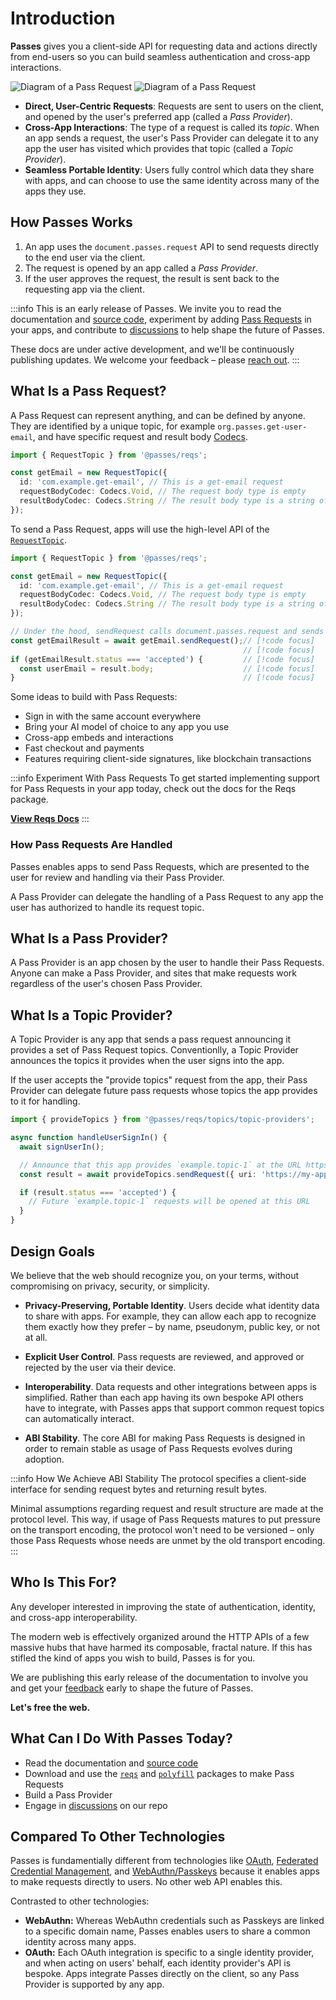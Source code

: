 # Introduction

**Passes** gives you a client-side API for requesting data and actions directly from end-users so you can build seamless authentication and cross-app interactions.

<img src="/diagram_01_light.gif" alt="Diagram of a Pass Request" class="light-mode-only" />
<img src="/diagram_01_dark.gif" alt="Diagram of a Pass Request" class="dark-mode-only" />

- **Direct, User-Centric Requests**: Requests are sent to users on the client, and opened by the user's preferred app (called a _Pass Provider_).
- **Cross-App Interactions**: The type of a request is called its _topic_. When an app sends a request, the user's Pass Provider can delegate it to any app the user has visited which provides that topic (called a _Topic Provider_).
- **Seamless Portable Identity**: Users fully control which data they share with apps, and can choose to use the same identity across many of the apps they use.

## How Passes Works

1. An app uses the `document.passes.request` API to send requests directly to the end user via the client.
2. The request is opened by an app called a _Pass Provider_.
4. If the user approves the request, the result is sent back to the requesting app via the client.

:::info This is an early release of Passes.
We invite you to read the documentation and [source code](https://github.com/passes-org/passes), experiment by adding [Pass Requests](#what-is-a-pass-request) in your apps, and contribute to [discussions](https://github.com/passes-org/passes/discussions) to help shape the future of Passes.

These docs are under active development, and we'll be continuously publishing updates. We welcome your feedback – please [reach out](https://github.com/passes-org/passes/discussions).
:::

## What Is a Pass Request?

A Pass Request can represent anything, and can be defined by anyone. They are identified by a unique topic, for example `org.passes.get-user-email`, and have specific request and result body [Codecs](/packages/reqs/api/modules/Codecs).

```typescript
import { RequestTopic } from '@passes/reqs';

const getEmail = new RequestTopic({
  id: 'com.example.get-email', // This is a get-email request
  requestBodyCodec: Codecs.Void, // The request body type is empty
  resultBodyCodec: Codecs.String // The result body type is a string of the user's email
});
```

To send a Pass Request, apps will use the high-level API of the [`RequestTopic`](/packages/reqs/api/classes/RequestTopic).

```typescript
import { RequestTopic } from '@passes/reqs';

const getEmail = new RequestTopic({
  id: 'com.example.get-email', // This is a get-email request
  requestBodyCodec: Codecs.Void, // The request body type is empty
  resultBodyCodec: Codecs.String // The result body type is a string of the user's email
});

// Under the hood, sendRequest calls document.passes.request and sends the encoded request // [!code focus]
const getEmailResult = await getEmail.sendRequest();// [!code focus]
                                                    // [!code focus]
if (getEmailResult.status === 'accepted') {         // [!code focus]
  const userEmail = result.body;                    // [!code focus]
}                                                   // [!code focus]
```

<script setup>import IndexExample from './IndexExample.vue';</script>
<IndexExample />

Some ideas to build with Pass Requests:
- Sign in with the same account everywhere
- Bring your AI model of choice to any app you use
- Cross-app embeds and interactions
- Fast checkout and payments
- Features requiring client-side signatures, like blockchain transactions

:::info Experiment With Pass Requests
To get started implementing support for Pass Requests in your app today, check out the docs for the Reqs package.

[**View Reqs Docs**](/packages/reqs/quickstart.md)
:::

### How Pass Requests Are Handled

Passes enables apps to send Pass Requests, which are presented to the user for review and handling via their Pass Provider.

A Pass Provider can delegate the handling of a Pass Request to any app the user has authorized to handle its request topic.

## What Is a Pass Provider?

A Pass Provider is an app chosen by the user to handle their Pass Requests. Anyone can make a Pass Provider, and sites that make requests work regardless of the user's chosen Pass Provider.

## What Is a Topic Provider?

A Topic Provider is any app that sends a pass request announcing it provides a set of Pass Request topics. Conventionlly, a Topic Provider announces the topics it provides when the user signs into the app.

If the user accepts the "provide topics" request from the app, their Pass Provider can delegate future pass requests whose topics the app provides to it for handling.

```typescript
import { provideTopics } from '@passes/reqs/topics/topic-providers';

async function handleUserSignIn() {
  await signUserIn();

  // Announce that this app provides `example.topic-1` at the URL https://my-app.com/handle-pass-request
  const result = await provideTopics.sendRequest({ uri: 'https://my-app.com/handle-pass-request', topics: ['example.topic-1'] });

  if (result.status === 'accepted') {
    // Future `example.topic-1` requests will be opened at this URL
  }
}
```

## Design Goals

We believe that the web should recognize you, on your terms, without compromising on privacy, security, or simplicity.

- **Privacy-Preserving, Portable Identity**. Users decide what identity data to share with apps. For example, they can allow each app to recognize them exactly how they prefer – by name, pseudonym, public key, or not at all.

- **Explicit User Control**. Pass requests are reviewed, and approved or rejected by the user via their device.

- **Interoperability**. Data requests and other integrations between apps is simplified. Rather than each app having its own bespoke API others have to integrate, with Passes apps that support common request topics can automatically interact.

- **ABI Stability**. The core ABI for making Pass Requests is designed in order to remain stable as usage of Pass Requests evolves during adoption.

:::info How We Achieve ABI Stability
The protocol specifies a client-side interface for sending request bytes and returning result bytes.

Minimal assumptions regarding request and result structure are made at the protocol level. This way, if usage of Pass Requests matures to put pressure on the transport encoding, the protocol won't need to be versioned – only those Pass Requests whose needs are unmet by the old transport encoding.
:::


## Who Is This For?
Any developer interested in improving the state of authentication, identity, and cross-app interoperability.

The modern web is effectively organized around the HTTP APIs of a few massive hubs that have harmed its composable, fractal nature. If this has stifled the kind of apps you wish to build, Passes is for you.

We are publishing this early release of the documentation to involve you and get your [feedback](https://github.com/passes-org/passes/discussions) early to shape the future of Passes.

**Let's free the web.**


## What Can I Do With Passes Today?
- Read the documentation and [source code](https://github.com/passes-org/passes)
- Download and use the [`reqs`](/packages/reqs/quickstart) and [`polyfill`](/packages/polyfill/quickstart) packages to make Pass Requests
- Build a Pass Provider
- Engage in [discussions](https://github.com/passes-org/passes/discussions) on our repo


## Compared To Other Technologies

Passes is fundamentially different from technologies like [OAuth](https://oauth.net/2/), [Federated Credential Management](https://developer.mozilla.org/en-US/docs/Web/API/FedCM_API), and [WebAuthn/Passkeys](https://developer.mozilla.org/en-US/docs/Web/API/Web_Authentication_API) because it enables apps to make requests directly to users. No other web API enables this.

Contrasted to other technologies:
- **WebAuthn:** Whereas WebAuthn credentials such as Passkeys are linked to a specific domain name, Passes enables users to share a common identity across many apps.
- **OAuth:** Each OAuth integration is specific to a single identity provider, and when acting on users' behalf, each identity provider's API is bespoke. Apps integrate Passes directly on the client, so any Pass Provider is supported by any app. 

